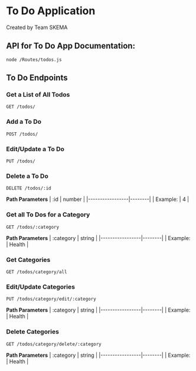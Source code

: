 # To Do Application
Created by Team SKEMA 

## API for To Do App Documentation:
```node /Routes/todos.js```

## To Do Endpoints


### Get a List of All Todos
``` GET /todos/ ```



### Add a To Do 
``` POST /todos/ ```



### Edit/Update a To Do 
``` PUT /todos/ ```



### Delete a To Do
``` DELETE /todos/:id ```

**Path Parameters**
|      :id        | number |
|-----------------|--------|
| Example:        |    4   |



### Get all To Dos for a Category
``` GET /todos/:category ```

**Path Parameters**
|    :category    | string |
|-----------------|--------|
| Example:        | Health |




### Get Categories
``` GET /todos/category/all ```



### Edit/Update Categories
``` PUT /todos/category/edit/:category ```

**Path Parameters**
|    :category    | string |
|-----------------|--------|
| Example:        | Health |



### Delete Categories
``` GET /todos/category/delete/:category ```

**Path Parameters**
|    :category    | string |
|-----------------|--------|
| Example:        | Health |




